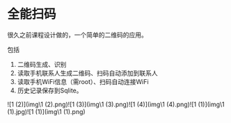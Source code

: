 # 全能扫码

很久之前课程设计做的，一个简单的二维码的应用。

包括

1. 二维码生成、识别
2. 读取手机联系人生成二维码、扫码自动添加到联系人
3. 读取手机WiFi信息（需root）、扫码自动连接WiFi
4. 历史记录保存到Sqlite。





![1 (2)](img\1 (2).png)![1 (3)](img\1 (3).png)![1 (4)](img\1 (4).png)![1 (1)](img\1 (1).jpg)![1 (1)](img\1 (1).png)
